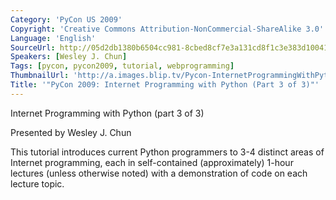 ```yaml
---
Category: 'PyCon US 2009'
Copyright: 'Creative Commons Attribution-NonCommercial-ShareAlike 3.0'
Language: 'English'
SourceUrl: http://05d2db1380b6504cc981-8cbed8cf7e3a131cd8f1c3e383d10041.r93.cf2.rackcdn.com/pycon-us-2009/186_pycon-2009-internet-programming-with-python-part-3-of-3.mp4
Speakers: [Wesley J. Chun]
Tags: [pycon, pycon2009, tutorial, webprogramming]
ThumbnailUrl: 'http://a.images.blip.tv/Pycon-InternetProgrammingWithPythonPart003373-329.jpg'
Title: '"PyCon 2009: Internet Programming with Python (Part 3 of 3)"'
---
```

Internet Programming with Python (part 3 of 3)

  
Presented by Wesley J. Chun

  
This tutorial introduces current Python programmers to 3-4 distinct areas of
Internet programming, each in self-contained (approximately) 1-hour lectures
(unless otherwise noted) with a demonstration of code on each lecture topic.

